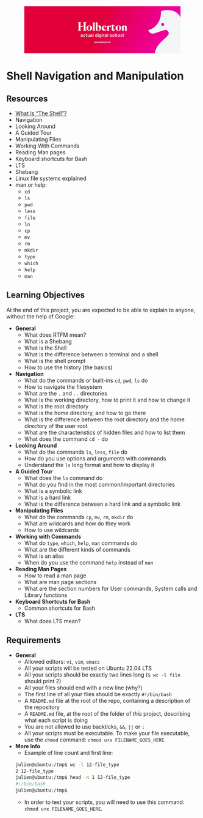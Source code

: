 <div align="center"><img src="https://github.com/ksyv/holbertonschool-web_front_end/blob/main/baniere_holberton.png"></div>

# Shell Navigation and Manipulation

## Resources <a name="Resources"></a>

* [What Is “The Shell”?](https://linuxcommand.org/lc3_lts0010.php)
* Navigation
* Looking Around
* A Guided Tour
* Manipulating Files
* Working With Commands
* Reading Man pages
* Keyboard shortcuts for Bash
* LTS
* Shebang
* Linux file systems explained
* man or help:
    * `cd`
    * `ls`
    * `pwd`
    * `less`
    * `file`
    * `ln`
    * `cp`
    * `mv`
    * `rm`
    * `mkdir`
    * `type`
    * `which`
    * `help`
    * `man`

## Learning Objectives <a name="Learning-Objectives"></a>

At the end of this project, you are expected to be able to explain to anyone, without the help of Google:

* **General**
    * What does RTFM mean?
    * What is a Shebang
    * What is the Shell
    * What is the difference between a terminal and a shell
    * What is the shell prompt
    * How to use the history (the basics)
* **Navigation**
    * What do the commands or built-ins `cd`, `pwd`, `ls` do
    * How to navigate the filesystem
    * What are the `.` and `..` directories
    * What is the working directory, how to print it and how to change it
    * What is the root directory
    * What is the home directory, and how to go there
    * What is the difference between the root directory and the home directory of the user root
    * What are the characteristics of hidden files and how to list them
    * What does the command `cd -` do
* **Looking Around**
    * What do the commands `ls`, `less`, `file` do
    * How do you use options and arguments with commands
    * Understand the `ls` long format and how to display it
* **A Guided Tour**
    * What does the `ln` command do
    * What do you find in the most common/important directories
    * What is a symbolic link
    * What is a hard link
    * What is the difference between a hard link and a symbolic link
* **Manipulating Files**
    * What do the commands `cp`, `mv`, `rm`, `mkdir` do
    * What are wildcards and how do they work
    * How to use wildcards
* **Working with Commands**
    * What do `type`, `which`, `help`, `man` commands do
    * What are the different kinds of commands
    * What is an alias
    * When do you use the command `help` instead of `man`
* **Reading Man Pages**
    * How to read a man page
    * What are man page sections
    * What are the section numbers for User commands, System calls and Library functions
* **Keyboard Shortcuts for Bash**
    * Common shortcuts for Bash
* **LTS**
    * What does LTS mean?

## Requirements <a name="Requirements"></a>

* **General**
    * Allowed editors: `vi`, `vim`, `emacs`
    * All your scripts will be tested on Ubuntu 22.04 LTS
    * All your scripts should be exactly two lines long (`$ wc -l file` should print 2)
    * All your files should end with a new line (why?)
    * The first line of all your files should be exactly `#!/bin/bash`
    * A `README.md` file at the root of the repo, containing a description of the repository
    * A `README.md` file, at the root of the folder of *this* project, describing what each script is doing
    * You are not allowed to use backticks, `&&`, `||` or `;`
    * All your scripts must be executable. To make your file executable, use the `chmod` command: `chmod u+x FILENAME_GOES_HERE`.
* **More Info**
    * Example of line count and first line:
    ```bash
    julien@ubuntu:/tmp$ wc -l 12-file_type 
    2 12-file_type
    julien@ubuntu:/tmp$ head -n 1 12-file_type 
    #!/bin/bash
    julien@ubuntu:/tmp$ 
    ```
    * In order to test your scripts, you will need to use this command: `chmod u+x FILENAME_GOES_HERE`.
